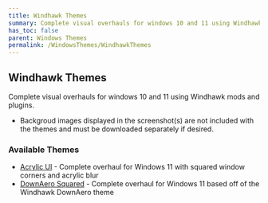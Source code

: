 ```yaml
---
title: Windhawk Themes
summary: Complete visual overhauls for windows 10 and 11 using Windhawk mods and plugins
has_toc: false
parent: Windows Themes
permalink: /WindowsThemes/WindhawkThemes
---
```


## Windhawk Themes
Complete visual overhauls for windows 10 and 11 using Windhawk mods and plugins.
- Backgroud images displayed in the screenshot(s) are not included with the themes and must be downloaded separately if desired.

### Available Themes

- [Acrylic UI](/WindowsThemes/WindhawkThemes/AcrylicUI) - Complete overhaul for Windows 11 with squared window corners and acrylic blur
- [DownAero Squared](/WindowsThemes/WindhawkThemes/DownAeroSquared) - Complete overhaul for Windows 11 based off of the Windhawk DownAero theme
